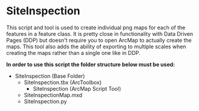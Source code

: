 # SiteInspection

This script and tool is used to create individual png maps for each of the features in a feature class.
It is pretty close in functionality with Data Driven Pages (DDP) but doesn't require you to open ArcMap to actually create the maps.
This tool also adds the ability of exporting to multiple scales when creating the maps rather than a single one like in DDP.

**In order to use this script the folder structure below must be used:**
+ SiteInspection (Base Folder)
  + SiteInspection.tbx (ArcToolbox)
      + SiteInspection (ArcMap Script Tool)
  + SiteInspectionMap.mxd
  + SiteInspection.py
 
 
      
